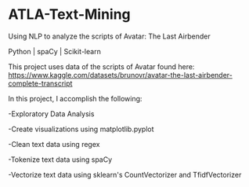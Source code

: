 # ATLA-Text-Mining
Using NLP to analyze the scripts of Avatar: The Last Airbender

Python | spaCy | Scikit-learn

This project uses data of the scripts of Avatar found here: https://www.kaggle.com/datasets/brunovr/avatar-the-last-airbender-complete-transcript

In this project, I accomplish the following:

  -Exploratory Data Analysis
  
  -Create visualizations using matplotlib.pyplot
  
  -Clean text data using regex
  
  -Tokenize text data using spaCy
  
  -Vectorize text data using sklearn's CountVectorizer and TfidfVectorizer

